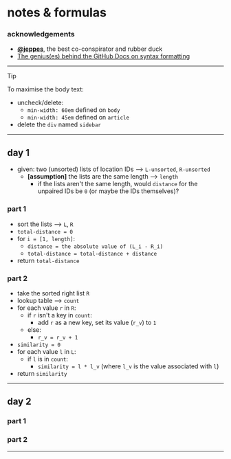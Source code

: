 notes & formulas
================

### acknowledgements

- [**@jeppes**](https://github.com/jeppes), the best co-conspirator and rubber duck
- [The genius(es) behind the GitHub Docs on syntax formatting](https://docs.github.com/en/get-started/writing-on-github/getting-started-with-writing-and-formatting-on-github/basic-writing-and-formatting-syntax)

---

> [!TIP]
> To maximise the body text:
> - uncheck/delete:
>     - `min-width: 60em` defined on `body`
>     - `min-width: 45em` defined on `article`
> - delete the `div` named `sidebar`

---

## day 1

- given: two (unsorted) lists of location IDs --> `L-unsorted`, `R-unsorted`
     - **[assumption]** the lists are the same length --> `length`
          - if the lists aren't the same length, would `distance` for the unpaired IDs be `0` (or maybe the IDs themselves)?

### part 1

- sort the lists --> `L`, `R`
- `total-distance = 0`
- for `i = [1, length]`:
    - `distance = the absolute value of (L_i - R_i)`
    - `total-distance = total-distance + distance`
- return `total-distance`

### part 2

- take the sorted right list `R`
- lookup table --> `count`
- for each value `r` in `R`:
    - if `r` isn't a key in `count`:
        - add `r` as a new key, set its value (`r_v`) to `1`
    - else:
        - `r_v = r_v + 1`
- `similarity = 0`
- for each value `l` in `L`:
    - if `l` is in `count`:
        - `similarity = l * l_v` (where `l_v` is the value associated with `l`)
- return `similarity`

---

## day 2

### part 1

### part 2

---
